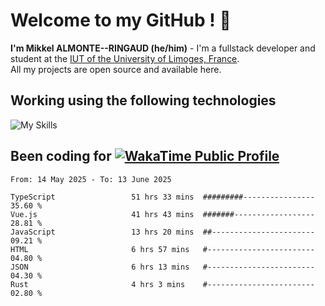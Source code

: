 # Welcome to my GitHub ! 🌃

**I'm Mikkel ALMONTE--RINGAUD (he/him)** - I'm a fullstack developer and student at the [IUT of the University of Limoges, France](https://iut.unilim.fr). \
All my projects are open source and available here.

## Working using the following technologies

![My Skills](https://skillicons.dev/icons?i=solidjs,pnpm,nodejs,ts,js,vercel,netlify,html,css,rust,astro,git,vue,md,electron,figma,github,bash,bun,cloudflare,py,tailwind,nginx,npm,tauri,vite,zig,yarn,windicss,dart,flutter,kotlin&theme=dark)

## Been coding for [![WakaTime Public Profile](https://wakatime.com/badge/user/0839e595-e07a-435c-8d59-ed95f2a3d6dd.svg?style=flat-square)](https://wakatime.com/@0839e595-e07a-435c-8d59-ed95f2a3d6dd)

<!--START_SECTION:waka-->

```plain
From: 14 May 2025 - To: 13 June 2025

TypeScript                 51 hrs 33 mins  #########----------------   35.60 %
Vue.js                     41 hrs 43 mins  #######------------------   28.81 %
JavaScript                 13 hrs 20 mins  ##-----------------------   09.21 %
HTML                       6 hrs 57 mins   #------------------------   04.80 %
JSON                       6 hrs 13 mins   #------------------------   04.30 %
Rust                       4 hrs 3 mins    #------------------------   02.80 %
```

<!--END_SECTION:waka-->
